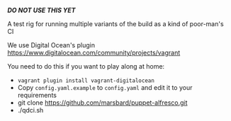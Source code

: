 ___DO NOT USE THIS YET___

A test rig for running multiple variants of the build as a kind of poor-man's CI

We use Digital Ocean's plugin https://www.digitalocean.com/community/projects/vagrant

You need to do this if you want to play along at home:

* `vagrant plugin install vagrant-digitalocean`
* Copy `config.yaml.example` to `config.yaml` and edit it to your requirements
* git clone https://github.com/marsbard/puppet-alfresco.git
* ./qdci.sh
